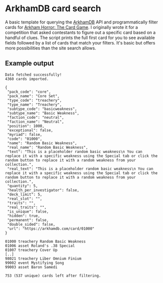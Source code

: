 # ArkhamDB card search

A basic template for querying the [ArkhamDB](https://arkhamdb.com) API and programmatically filter cards for [Arkham Horror: The Card Game](https://www.fantasyflightgames.com/en/products/arkham-horror-the-card-game/). I originally wrote it for a competition that asked contestants to figure out a specific card based on a handful of clues. The script prints the full first card for you to see available fields followed by a list of cards that match your filters. It's basic but offers more possibilities than the site search allows.

## Example output

```
Data fetched successfully!
4360 cards imported.

{
 "pack_code": "core",
 "pack_name": "Core Set",
 "type_code": "treachery",
 "type_name": "Treachery",
 "subtype_code": "basicweakness",
 "subtype_name": "Basic Weakness",
 "faction_code": "neutral",
 "faction_name": "Neutral",
 "position": 1000,
 "exceptional": false,
 "myriad": false,
 "code": "01000",
 "name": "Random Basic Weakness",
 "real_name": "Random Basic Weakness",
 "text": "This is a placeholder random basic weakness\n You can replace it with a specific weakness using the Special tab or click the random button to replace it with a random weakness from your collection.",
 "real_text": "This is a placeholder random basic weakness\n You can replace it with a specific weakness using the Special tab or click the random button to replace it with a random weakness from your collection.",
 "quantity": 5,
 "health_per_investigator": false,
 "deck_limit": 5,
 "real_slot": "",
 "traits": "",
 "real_traits": "",
 "is_unique": false,
 "hidden": true,
 "permanent": false,
 "double_sided": false,
 "url": "https://arkhamdb.com/card/01000"
}

01000 treachery Random Basic Weakness
01006 asset Roland's .38 Special
01007 treachery Cover Up
[..]
98021 treachery Liber Omnium Finium
99002 event Mystifying Song
99003 asset Baron Samedi

753 (537 unique) cards left after filtering.
```

